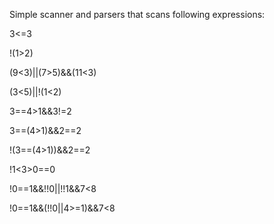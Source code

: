 Simple scanner and parsers that scans following expressions: 

3<=3

!(1>2)

(9<3)||(7>5)&&(11<3)

(3<5)||!(1<2)

3==4>1&&3!=2

3==(4>1)&&2==2

!(3==(4>1))&&2==2

!1<3>0==0

!0==1&&!!0||!!1&&7<8

!0==1&&(!!0||4>=1)&&7<8

